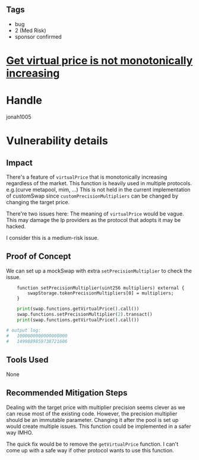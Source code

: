 ## Tags

- bug
- 2 (Med Risk)
- sponsor confirmed

# [Get virtual price is not monotonically increasing ](https://github.com/code-423n4/2021-11-bootfinance-findings/issues/185) 

# Handle

jonah1005


# Vulnerability details

## Impact
There's a feature of `virtualPrice` that is monotonically increasing regardless of the market. This function is heavily used in multiple protocols. e.g.(curve metapool, mim, ...) This is not held in the current implementation of customSwap since `customPrecisionMultipliers` can be changed by changing the target price.

There're two issues here:
The meaning of `virtualPrice` would be vague.
This may damage the lp providers as the protocol that adopts it may be hacked.

I consider this is a medium-risk issue.

## Proof of Concept
We can set up a mockSwap with extra `setPrecisionMultiplier` to check the issue.
```solidity
    function setPrecisionMultiplier(uint256 multipliers) external {
        swapStorage.tokenPrecisionMultipliers[0] = multipliers; 
    }
```

```python
    print(swap.functions.getVirtualPrice().call())
    swap.functions.setPrecisionMultiplier(2).transact()
    print(swap.functions.getVirtualPrice().call())

# output log:
#   1000000000000000000
#   1499889859738721606
```
## Tools Used
None
## Recommended Mitigation Steps
Dealing with the target price with multiplier precision seems clever as we can reuse most of the existing code. However, the precision multiplier should be an immutable parameter. Changing it after the pool is set up would create multiple issues. This function could be implemented in a safer way IMHO.

The quick fix would be to remove the `getVirtualPrice` function. I can't come up with a safe way if other protocol wants to use this function.


